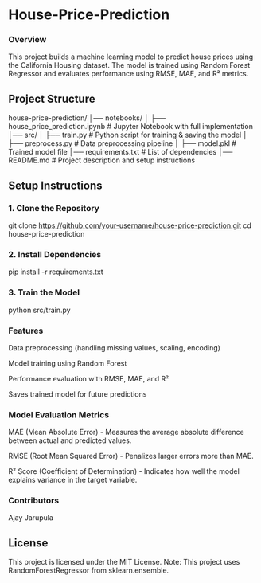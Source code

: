 # House-Price-Prediction

### Overview
This project builds a machine learning model to predict house prices using the California Housing dataset. The model is trained using Random Forest Regressor and evaluates performance using RMSE, MAE, and R² metrics.
## Project Structure
house-price-prediction/
│── notebooks/
│   ├── house_price_prediction.ipynb   # Jupyter Notebook with full implementation
│── src/
│   ├── train.py                       # Python script for training & saving the model
│   ├── preprocess.py                   # Data preprocessing pipeline
│   ├── model.pkl                      # Trained model file
│── requirements.txt                    # List of dependencies
│── README.md                           # Project description and setup instructions

## Setup Instructions
### 1. Clone the Repository
git clone https://github.com/your-username/house-price-prediction.git
cd house-price-prediction

### 2. Install Dependencies
pip install -r requirements.txt

### 3. Train the Model
python src/train.py

### Features
Data preprocessing (handling missing values, scaling, encoding)

Model training using Random Forest

Performance evaluation with RMSE, MAE, and R²

Saves trained model for future predictions
### Model Evaluation Metrics
MAE (Mean Absolute Error) - Measures the average absolute difference between actual and predicted values.

RMSE (Root Mean Squared Error) - Penalizes larger errors more than MAE.

R² Score (Coefficient of Determination) - Indicates how well the model explains variance in the target variable.

### Contributors
Ajay Jarupula

## License
This project is licensed under the MIT License.
Note: This project uses RandomForestRegressor from sklearn.ensemble.
